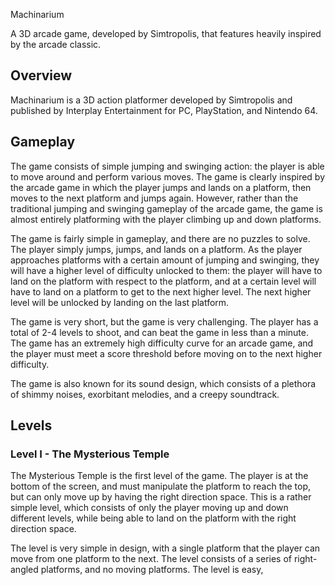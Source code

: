 Machinarium

A 3D arcade game, developed by Simtropolis, that features heavily inspired by the arcade classic.

## Overview

Machinarium is a 3D action platformer developed by Simtropolis and published by Interplay Entertainment for PC, PlayStation, and Nintendo 64.

## Gameplay

The game consists of simple jumping and swinging action: the player is able to move around and perform various moves. The game is clearly inspired by the arcade game in which the player jumps and lands on a platform, then moves to the next platform and jumps again. However, rather than the traditional jumping and swinging gameplay of the arcade game, the game is almost entirely platforming with the player climbing up and down platforms.

The game is fairly simple in gameplay, and there are no puzzles to solve. The player simply jumps, jumps, and lands on a platform. As the player approaches platforms with a certain amount of jumping and swinging, they will have a higher level of difficulty unlocked to them: the player will have to land on the platform with respect to the platform, and at a certain level will have to land on a platform to get to the next higher level. The next higher level will be unlocked by landing on the last platform.

The game is very short, but the game is very challenging. The player has a total of 2-4 levels to shoot, and can beat the game in less than a minute. The game has an extremely high difficulty curve for an arcade game, and the player must meet a score threshold before moving on to the next higher difficulty.

The game is also known for its sound design, which consists of a plethora of shimmy noises, exorbitant melodies, and a creepy soundtrack.

## Levels

### Level I - The Mysterious Temple

The Mysterious Temple is the first level of the game. The player is at the bottom of the screen, and must manipulate the platform to reach the top, but can only move up by having the right direction space. This is a rather simple level, which consists of only the player moving up and down different levels, while being able to land on the platform with the right direction space.

The level is very simple in design, with a single platform that the player can move from one platform to the next. The level consists of a series of right-angled platforms, and no moving platforms. The level is easy,